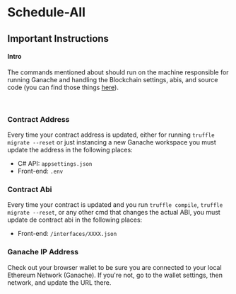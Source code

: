# Schedule-All

## Important Instructions
#### Intro
The commands mentioned about should run on the machine responsible for running Ganache and handling the Blockchain settings, abis, and source code (you can find those things [here](https://github.com/AngeloSchulerPiletti/schedule-all_blockchain-network)).

<br/>

### Contract Address
Every time your contract address is updated, either for running `truffle migrate --reset` or just instancing a new Ganache workspace you must update the address in the following places:
- C# API: `appsettings.json`
- Front-end: `.env`

### Contract Abi
Every time your contract is updated and you run `truffle compile`, `truffle migrate --reset`, or any other cmd that changes the actual ABI, you must update de contract abi in the following places:
- Front-end: `/interfaces/XXXX.json`

### Ganache IP Address
Check out your browser wallet to be sure you are connected to your local Ethereum Network (Ganache). If you're not, go to the wallet settings, then network, and update the URL there.
